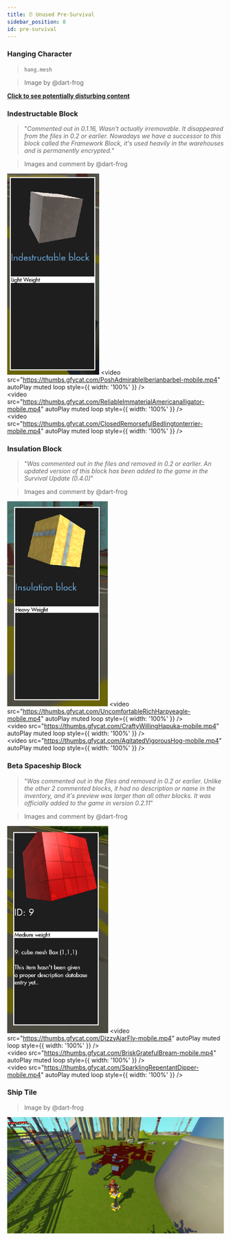 ```yaml
---
title: ⏰ Unused Pre-Survival
sidebar_position: 8
id: pre-survival
---
```


### Hanging Character 
> `hang.mesh`

> Image by @dart-frog

**[Click to see potentially disturbing content](./hanging-character.png)**

### Indestructable Block
> "*Commented out in 0.1.16, Wasn't actually irremovable. It disappeared from the files in 0.2 or earlier. Nowadays we have a successor to this block called the Framework Block, it's used heavily in the warehouses and is permanently encrypted.*"

> Images and comment by @dart-frog

![](./indestructable-block.png)
<video
  src="https://thumbs.gfycat.com/PoshAdmirableIberianbarbel-mobile.mp4"
  autoPlay
  muted
  loop
  style={{ width: '100%' }}
/>
<br />
<video
  src="https://thumbs.gfycat.com/ReliableImmaterialAmericanalligator-mobile.mp4"
  autoPlay
  muted
  loop
  style={{ width: '100%' }}
/>
<br />
<video
  src="https://thumbs.gfycat.com/ClosedRemorsefulBedlingtonterrier-mobile.mp4"
  autoPlay
  muted
  loop
  style={{ width: '100%' }}
/>

### Insulation Block
> "*Was commented out in the files and removed in 0.2 or earlier. An updated version of this block has been added to the game in the Survival Update (0.4.0)*"

> Images and comment by @dart-frog

![](./insulation-block.png)
<video
  src="https://thumbs.gfycat.com/UncomfortableRichHarpyeagle-mobile.mp4"
  autoPlay
  muted
  loop
  style={{ width: '100%' }}
/>
<br />
<video
  src="https://thumbs.gfycat.com/CraftyWillingHapuka-mobile.mp4"
  autoPlay
  muted
  loop
  style={{ width: '100%' }}
/>
<br />
<video
  src="https://thumbs.gfycat.com/AgitatedVigorousHog-mobile.mp4"
  autoPlay
  muted
  loop
  style={{ width: '100%' }}
/>

### Beta Spaceship Block
> "*Was commented out in the files and removed in 0.2 or earlier. Unlike the other 2 commented blocks, it had no description or name in the inventory, and it's preview was larger than all other blocks. It was officially added to the game in version 0.2.11*"

> Images and comment by @dart-frog

![](./spaceship-block.png)
<video
  src="https://thumbs.gfycat.com/DizzyAjarFly-mobile.mp4"
  autoPlay
  muted
  loop
  style={{ width: '100%' }}
/>
<br />
<video
  src="https://thumbs.gfycat.com/BriskGratefulBream-mobile.mp4"
  autoPlay
  muted
  loop
  style={{ width: '100%' }}
/>
<br />
<video
  src="https://thumbs.gfycat.com/SparklingRepentantDipper-mobile.mp4"
  autoPlay
  muted
  loop
  style={{ width: '100%' }}
/>

### Ship Tile
> Image by @dart-frog

![](./ship-tile.png)